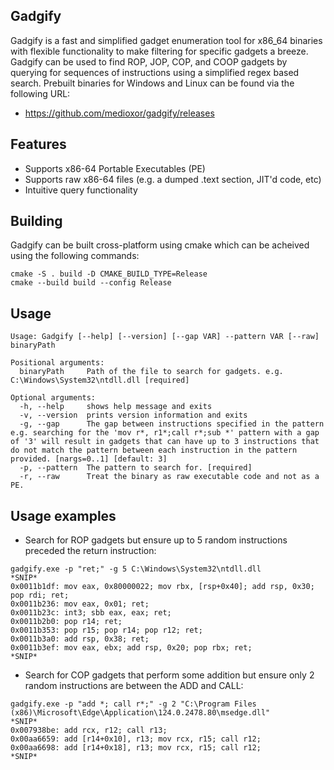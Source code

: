 ## Gadgify

Gadgify is a fast and simplified gadget enumeration tool for x86_64
binaries with flexible functionality to make filtering for specific gadgets
a breeze. Gadgify can be used to find ROP, JOP, COP, and COOP gadgets by querying
for sequences of instructions using a simplified regex based search. Prebuilt binaries
for Windows and Linux can be found via the following URL:
- https://github.com/medioxor/gadgify/releases

## Features
- Supports x86-64 Portable Executables (PE)
- Supports raw x86-64 files (e.g. a dumped .text section, JIT'd code, etc)
- Intuitive query functionality

## Building
Gadgify can be built cross-platform using cmake which can be acheived using the following commands:
```
cmake -S . build -D CMAKE_BUILD_TYPE=Release
cmake --build build --config Release
```

## Usage
```
Usage: Gadgify [--help] [--version] [--gap VAR] --pattern VAR [--raw] binaryPath

Positional arguments:
  binaryPath     Path of the file to search for gadgets. e.g. C:\Windows\System32\ntdll.dll [required]

Optional arguments:
  -h, --help     shows help message and exits
  -v, --version  prints version information and exits
  -g, --gap      The gap between instructions specified in the pattern e.g. searching for the 'mov r*, r1*;call r*;sub *' pattern with a gap of '3' will result in gadgets that can have up to 3 instructions that do not match the pattern between each instruction in the pattern provided. [nargs=0..1] [default: 3]
  -p, --pattern  The pattern to search for. [required]
  -r, --raw      Treat the binary as raw executable code and not as a PE.
```

## Usage examples
- Search for ROP gadgets but ensure up to 5 random instructions preceded the return instruction:
```
gadgify.exe -p "ret;" -g 5 C:\Windows\System32\ntdll.dll
*SNIP*
0x0011b1df: mov eax, 0x80000022; mov rbx, [rsp+0x40]; add rsp, 0x30; pop rdi; ret;
0x0011b236: mov eax, 0x01; ret;
0x0011b23c: int3; sbb eax, eax; ret;
0x0011b2b0: pop r14; ret;
0x0011b353: pop r15; pop r14; pop r12; ret;
0x0011b3a0: add rsp, 0x38; ret;
0x0011b3ef: mov eax, ebx; add rsp, 0x20; pop rbx; ret;
*SNIP*
```
- Search for COP gadgets that perform some addition but ensure only 2 random instructions are between the ADD and CALL:
```
gadgify.exe -p "add *; call r*;" -g 2 "C:\Program Files (x86)\Microsoft\Edge\Application\124.0.2478.80\msedge.dll"
*SNIP*
0x007938be: add rcx, r12; call r13;
0x00aa6659: add [r14+0x10], r13; mov rcx, r15; call r12;
0x00aa6698: add [r14+0x18], r13; mov rcx, r15; call r12;
*SNIP*
```

